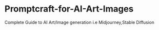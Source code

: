 # Promptcraft-for-AI-Art-Images
Complete Guide to AI Art/Image generation i.e Midjourney,Stable Diffusion
